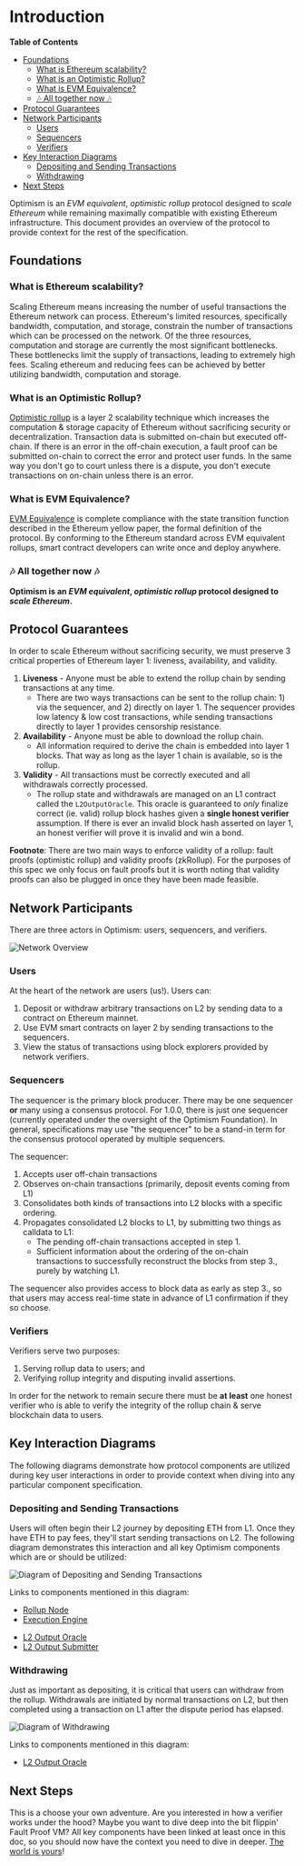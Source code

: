 # Introduction

<!-- START doctoc generated TOC please keep comment here to allow auto update -->
<!-- DON'T EDIT THIS SECTION, INSTEAD RE-RUN doctoc TO UPDATE -->
**Table of Contents**

- [Foundations](#foundations)
  - [What is Ethereum scalability?](#what-is-ethereum-scalability)
  - [What is an Optimistic Rollup?](#what-is-an-optimistic-rollup)
  - [What is EVM Equivalence?](#what-is-evm-equivalence)
  - [🎶 All together now 🎶](#-all-together-now-)
- [Protocol Guarantees](#protocol-guarantees)
- [Network Participants](#network-participants)
  - [Users](#users)
  - [Sequencers](#sequencers)
  - [Verifiers](#verifiers)
- [Key Interaction Diagrams](#key-interaction-diagrams)
  - [Depositing and Sending Transactions](#depositing-and-sending-transactions)
  - [Withdrawing](#withdrawing)
- [Next Steps](#next-steps)

<!-- END doctoc generated TOC please keep comment here to allow auto update -->

Optimism is an _EVM equivalent_, _optimistic rollup_ protocol designed to _scale Ethereum_ while remaining maximally
compatible with existing Ethereum infrastructure. This document provides an overview of the protocol to provide context
for the rest of the specification.

## Foundations

### What is Ethereum scalability?

Scaling Ethereum means increasing the number of useful transactions the Ethereum network can process. Ethereum's
limited resources, specifically bandwidth, computation, and storage, constrain the number of transactions which can be
processed on the network. Of the three resources, computation and storage are currently the most significant
bottlenecks. These bottlenecks limit the supply of transactions, leading to extremely high fees. Scaling ethereum and
reducing fees can be achieved by better utilizing bandwidth, computation and storage.

### What is an Optimistic Rollup?

[Optimistic rollup](https://vitalik.eth.limo/general/2021/01/05/rollup.html) is a layer 2 scalability technique which
increases the computation & storage capacity of Ethereum without sacrificing security or decentralization. Transaction
data is submitted on-chain but executed off-chain. If there is an error in the off-chain execution, a fault proof can
be submitted on-chain to correct the error and protect user funds. In the same way you don't go to court unless there
is a dispute, you don't execute transactions on on-chain unless there is an error.

### What is EVM Equivalence?

[EVM Equivalence](https://medium.com/ethereum-optimism/introducing-evm-equivalence-5c2021deb306) is complete compliance
with the state transition function described in the Ethereum yellow paper, the formal definition of the protocol. By
conforming to the Ethereum standard across EVM equivalent rollups, smart contract developers can write once and deploy
anywhere.

### 🎶 All together now 🎶

**Optimism is an _EVM equivalent_, _optimistic rollup_ protocol designed to _scale Ethereum_.**

## Protocol Guarantees

In order to scale Ethereum without sacrificing security, we must preserve 3 critical properties of Ethereum layer 1:
liveness, availability, and validity.

1. **Liveness** - Anyone must be able to extend the rollup chain by sending transactions at any time.
    - There are two ways transactions can be sent to the rollup chain: 1) via the sequencer, and 2) directly on layer 1.
The sequencer provides low latency & low cost transactions, while sending transactions directly to layer 1 provides
censorship resistance.
1. **Availability** - Anyone must be able to download the rollup chain.
    - All information required to derive the chain is embedded into layer 1 blocks. That way as long as the layer 1
chain is available, so is the rollup.
1. **Validity** - All transactions must be correctly executed and all withdrawals correctly processed.
    - The rollup state and withdrawals are managed on an L1 contract called the `L2OutputOracle`. This oracle is
guaranteed to _only_ finalize correct (ie. valid) rollup block hashes given a **single honest verifier** assumption. If
there is ever an invalid block hash asserted on layer 1, an honest verifier will prove it is invalid and win a bond.

**Footnote**: There are two main ways to enforce validity of a rollup: fault proofs (optimistic rollup) and validity
proofs (zkRollup). For the purposes of this spec we only focus on fault proofs but it is worth noting that validity
proofs can also be plugged in once they have been made feasible.

## Network Participants

There are three actors in Optimism: users, sequencers, and verifiers.

![Network Overview](./assets/network-participants-overview.svg)

### Users

At the heart of the network are users (us!). Users can:

1. Deposit or withdraw arbitrary transactions on L2 by sending data to a contract on Ethereum mainnet.
2. Use EVM smart contracts on layer 2 by sending transactions to the sequencers.
3. View the status of transactions using block explorers provided by network verifiers.

### Sequencers

The sequencer is the primary block producer.
There may be one sequencer **or** many using a consensus protocol.
For 1.0.0, there is just one sequencer (currently operated under the oversight of the Optimism Foundation).
In general, specifications may use "the sequencer" to be a stand-in term
for the consensus protocol operated by multiple sequencers.

The sequencer:

1. Accepts user off-chain transactions
2. Observes on-chain transactions (primarily, deposit events coming from L1)
3. Consolidates both kinds of transactions into L2 blocks with a specific ordering.
4. Propagates consolidated L2 blocks to L1, by submitting two things as calldata to L1:
    - The pending off-chain transactions accepted in step 1.
    - Sufficient information about the ordering of the on-chain transactions to successfully reconstruct the blocks
from step 3., purely by watching L1.

The sequencer also provides access to block data as early as step 3., so that users may access real-time state in
advance of L1 confirmation if they so choose.

### Verifiers

Verifiers serve two purposes:

1. Serving rollup data to users; and
2. Verifying rollup integrity and disputing invalid assertions.

In order for the network to remain secure there must be **at least** one honest verifier who is able to verify the
integrity of the rollup chain & serve blockchain data to users.

## Key Interaction Diagrams

The following diagrams demonstrate how protocol components are utilized during key user interactions in order to
provide context when diving into any particular component specification.

### Depositing and Sending Transactions

Users will often begin their L2 journey by depositing ETH from L1.
Once they have ETH to pay fees, they'll start sending transactions on L2.
The following diagram demonstrates this interaction and all key Optimism components which are or should be utilized:

![Diagram of Depositing and Sending Transactions](./assets/sequencer-handling-deposits-and-transactions.svg)

Links to components mentioned in this diagram:

<!-- - Batch Inbox (WIP) -->
- [Rollup Node](./rollup-node.md)
- [Execution Engine](./exec-engine.md)
<!-- - Sequencer Batch Submitter (WIP) -->
- [L2 Output Oracle](./proposals.md#l2-output-oracle-smart-contract)
- [L2 Output Submitter](./proposals.md#proposing-l2-output-commitments)
<!-- - Fault Proof VM (WIP) -->

### Withdrawing

Just as important as depositing, it is critical that users can withdraw from the rollup. Withdrawals are initiated by
normal transactions on L2, but then completed using a transaction on L1 after the dispute period has elapsed.

![Diagram of Withdrawing](./assets/user-withdrawing-to-l1.svg)

Links to components mentioned in this diagram:

- [L2 Output Oracle](./proposals.md#l2-output-oracle-smart-contract)

## Next Steps

This is a choose your own adventure. Are you interested in how a verifier works under the hood? Maybe you want to dive
deep into the bit flippin' Fault Proof VM? All key components have been linked at least once in this doc, so you should
now have the context you need to dive in deeper. [The world is yours](https://www.youtube.com/watch?v=e5PnuIRnJW8)!
